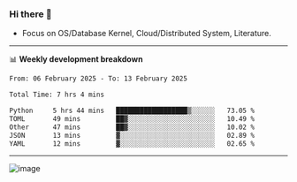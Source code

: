 ### Hi there 👋
<!-- * Daily Meditation via Leetcode/Competitive-Programming. -->
* Focus on OS/Database Kernel, Cloud/Distributed System, Literature.

-------

📊 **Weekly development breakdown**
<!--START_SECTION:waka-->

```txt
From: 06 February 2025 - To: 13 February 2025

Total Time: 7 hrs 4 mins

Python     5 hrs 44 mins   ██████████████████▒░░░░░░   73.05 %
TOML       49 mins         ██▓░░░░░░░░░░░░░░░░░░░░░░   10.49 %
Other      47 mins         ██▓░░░░░░░░░░░░░░░░░░░░░░   10.02 %
JSON       13 mins         ▓░░░░░░░░░░░░░░░░░░░░░░░░   02.89 %
YAML       12 mins         ▓░░░░░░░░░░░░░░░░░░░░░░░░   02.65 %
```

<!--END_SECTION:waka-->

-------

<!-- [![Leetcode Stats](https://leetcard.jacoblin.cool/hzhang413?font=Fira+Mono)](https://leetcode.com/fxrc) -->
![image](./cyberpunk-ghost-in-the-shell.gif)
<!--![image](./gis-archive.png)-->
